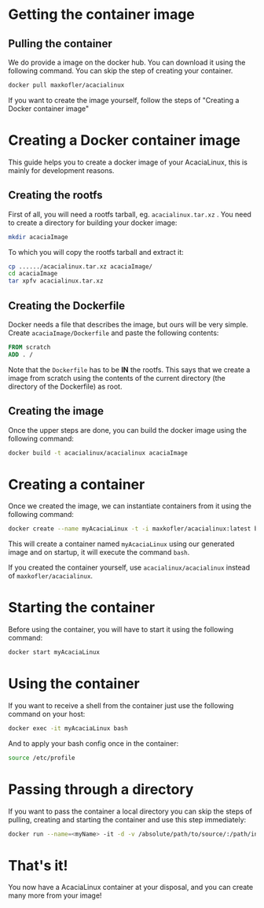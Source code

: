 # Getting the container image
## Pulling the container
 We do provide a image on the docker hub. You can download it using the following command. You can skip the step of creating your container.
 ```bash
 docker pull maxkofler/acacialinux
 ```

 If you want to create the image yourself, follow the steps of "Creating a Docker container image"

# Creating a Docker container image

This guide helps you to create a docker image of your AcaciaLinux, this is mainly for development reasons.

## Creating the rootfs

First of all, you will need a rootfs tarball, eg. ```acacialinux.tar.xz``` . You need to create a directory for building your docker image:

```bash
mkdir acaciaImage
```

To which you will copy the rootfs tarball and extract it:

```bash
cp ....../acacialinux.tar.xz acaciaImage/
cd acaciaImage
tar xpfv acacialinux.tar.xz
```

## Creating the Dockerfile

Docker needs a file that describes the image, but ours will be very simple. Create `acaciaImage/Dockerfile` and paste the following contents:

```dockerfile
FROM scratch
ADD . /
```

Note that the `Dockerfile` has to be **IN** the rootfs. This says that we create a image from scratch using the contents of the current directory (the directory of the Dockerfile) as root.

## Creating the image

Once the upper steps are done, you can build the docker image using the following command:

```bash
docker build -t acacialinux/acacialinux acaciaImage
```

# Creating a container

Once we created the image, we can instantiate containers from it using the following command:

```bash
docker create --name myAcaciaLinux -t -i maxkofler/acacialinux:latest bash
```

This will create a container named `myAcaciaLinux` using our generated image and on startup, it will execute the command `bash`.

If you created the container yourself, use `acacialinux/acacialinux` instead of `maxkofler/acacialinux`.

# Starting the container

Before using the container, you will have to start it using the following command:

```bash
docker start myAcaciaLinux
```

# Using the container

If you want to receive a shell from the container just use the following command on your host:

```bash
docker exec -it myAcaciaLinux bash
```

And to apply your bash config once in the container:

```bash
source /etc/profile
```

# Passing through a directory

If you want to pass the container a local directory you can skip the steps of pulling, creating and starting the container and use this step immediately:
```bash
docker run --name=<myName> -it -d -v /absolute/path/to/source/:/path/in/container maxkofler/acacialinux bash
```

# That's it!

You now have a AcaciaLinux container at your disposal, and you can create many more from your image!
